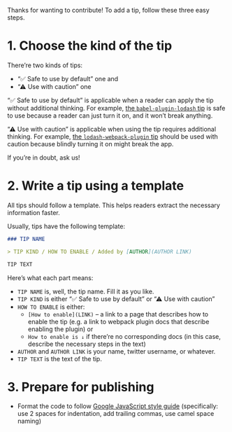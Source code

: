 Thanks for wanting to contribute! To add a tip, follow these three easy steps.

# 1. Choose the kind of the tip

There’re two kinds of tips:

* “✅ Safe to use by default” one and
* “⚠ Use with caution” one

“✅ Safe to use by default” is applicable when a reader can apply the tip without additional thinking. For example, [the `babel-plugin-lodash` tip](/README.md#enable-babel-plugin-lodash) is safe to use because a reader can just turn it on, and it won’t break anything.

“⚠ Use with caution” is applicable when using the tip requires additional thinking. For example, [the `lodash-webpack-plugin` tip](/README.md#enable-lodash-webpack-plugin) should be used with caution because blindly turning it on might break the app.

If you’re in doubt, ask us!

# 2. Write a tip using a template

All tips should follow a template. This helps readers extract the necessary information faster.

Usually, tips have the following template:

```markdown
### TIP NAME

> TIP KIND / HOW TO ENABLE / Added by [AUTHOR](AUTHOR LINK)

TIP TEXT
```

Here’s what each part means:

* `TIP NAME` is, well, the tip name. Fill it as you like.
* `TIP KIND` is either “✅ Safe to use by default” or “⚠ Use with caution”
* `HOW TO ENABLE` is either:
    * `[How to enable](LINK)` – a link to a page that describes how to enable the tip (e.g. a link to webpack plugin docs that describe enabling the plugin) or
    * `How to enable is ↓` if there’re no corresponding docs (in this case, describe the necessary steps in the text)
* `AUTHOR` and `AUTHOR LINK` is your name, twitter username, or whatever.
* `TIP TEXT` is the text of the tip.

# 3. Prepare for publishing

* Format the code to follow [Google JavaScript style guide](https://google.github.io/styleguide/jsguide.html) (specifically: use 2 spaces for indentation, add trailing commas, use camel space naming)

